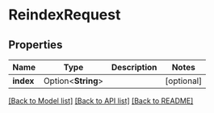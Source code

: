 # ReindexRequest

## Properties

Name | Type | Description | Notes
------------ | ------------- | ------------- | -------------
**index** | Option<**String**> |  | [optional]

[[Back to Model list]](../README.md#documentation-for-models) [[Back to API list]](../README.md#documentation-for-api-endpoints) [[Back to README]](../README.md)


